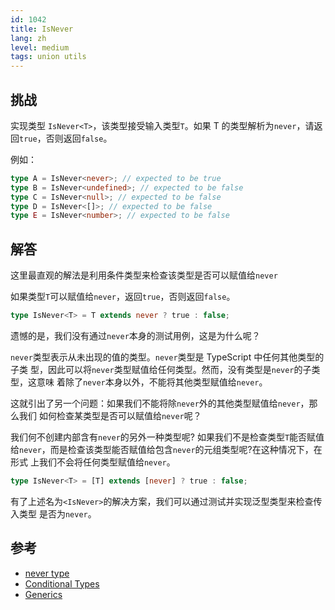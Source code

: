 ```yaml
---
id: 1042
title: IsNever
lang: zh
level: medium
tags: union utils
---
```


## 挑战

实现类型 `IsNever<T>`，该类型接受输入类型`T`。如果 T 的类型解析为`never`，请返
回`true`，否则返回`false`。

例如：

```typescript
type A = IsNever<never>; // expected to be true
type B = IsNever<undefined>; // expected to be false
type C = IsNever<null>; // expected to be false
type D = IsNever<[]>; // expected to be false
type E = IsNever<number>; // expected to be false
```

## 解答

这里最直观的解法是利用条件类型来检查该类型是否可以赋值给`never`

如果类型`T`可以赋值给`never`，返回`true`，否则返回`false`。

```typescript
type IsNever<T> = T extends never ? true : false;
```

遗憾的是，我们没有通过`never`本身的测试用例，这是为什么呢？

`never`类型表示从未出现的值的类型。`never`类型是 TypeScript 中任何其他类型的子类
型，因此可以将`never`类型赋值给任何类型。然而，没有类型是`never`的子类型，这意味
着除了`never`本身以外，不能将其他类型赋值给`never`。

这就引出了另一个问题：如果我们不能将除`never`外的其他类型赋值给`never`，那么我们
如何检查某类型是否可以赋值给`never`呢？

我们何不创建内部含有`never`的另外一种类型呢? 如果我们不是检查类型`T`能否赋值
给`never`，而是检查该类型能否赋值给包含`never`的元组类型呢?在这种情况下，在形式
上我们不会将任何类型赋值给`never`。

```typescript
type IsNever<T> = [T] extends [never] ? true : false;
```

有了上述名为`<IsNever>`的解决方案，我们可以通过测试并实现泛型类型来检查传入类型
是否为`never`。

## 参考

- [never type](https://www.typescriptlang.org/docs/handbook/2/narrowing.html#the-never-type)
- [Conditional Types](https://www.typescriptlang.org/docs/handbook/2/conditional-types.html)
- [Generics](https://www.typescriptlang.org/docs/handbook/2/generics.html)
